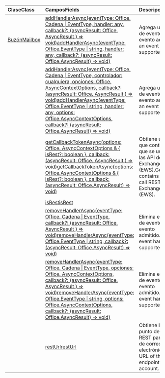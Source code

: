 | <span data-ttu-id="5ceef-101">Clase</span><span class="sxs-lookup"><span data-stu-id="5ceef-101">Class</span></span> | <span data-ttu-id="5ceef-102">Campos</span><span class="sxs-lookup"><span data-stu-id="5ceef-102">Fields</span></span> | <span data-ttu-id="5ceef-103">Descripción</span><span class="sxs-lookup"><span data-stu-id="5ceef-103">Description</span></span> |
|:---|:---|:---|
|[<span data-ttu-id="5ceef-104">Buzón</span><span class="sxs-lookup"><span data-stu-id="5ceef-104">Mailbox</span></span>](/javascript/api/outlook/outlook.mailbox)|[<span data-ttu-id="5ceef-105">addHandlerAsync(eventType: Office. Cadena \| EventType, handler: any, callback?: (asyncResult: Office. AsyncResult <void> ) => void)</span><span class="sxs-lookup"><span data-stu-id="5ceef-105">addHandlerAsync(eventType: Office.EventType \| string, handler: any, callback?: (asyncResult: Office.AsyncResult<void>) => void)</span></span>](/javascript/api/outlook/outlook.mailbox#addhandlerasync-eventtype--handler--callback--asyncresult-)|<span data-ttu-id="5ceef-106">Agrega un controlador de eventos para un evento admitido.</span><span class="sxs-lookup"><span data-stu-id="5ceef-106">Adds an event handler for a supported event.</span></span>|
||[<span data-ttu-id="5ceef-107">addHandlerAsync(eventType: Office. Cadena \| EventType, controlador: cualquiera, opciones: Office. AsyncContextOptions, callback?: (asyncResult: Office. AsyncResult <void> ) => void)</span><span class="sxs-lookup"><span data-stu-id="5ceef-107">addHandlerAsync(eventType: Office.EventType \| string, handler: any, options: Office.AsyncContextOptions, callback?: (asyncResult: Office.AsyncResult<void>) => void)</span></span>](/javascript/api/outlook/outlook.mailbox#addhandlerasync-eventtype--handler--options--callback--asyncresult-)|<span data-ttu-id="5ceef-108">Agrega un controlador de eventos para un evento admitido.</span><span class="sxs-lookup"><span data-stu-id="5ceef-108">Adds an event handler for a supported event.</span></span>|
||[<span data-ttu-id="5ceef-109">getCallbackTokenAsync(options: Office. AsyncContextOptions & { isRest?: boolean }, callback: (asyncResult: Office. AsyncResult <string> ) => void)</span><span class="sxs-lookup"><span data-stu-id="5ceef-109">getCallbackTokenAsync(options: Office.AsyncContextOptions & { isRest?: boolean }, callback: (asyncResult: Office.AsyncResult<string>) => void)</span></span>](/javascript/api/outlook/outlook.mailbox#getcallbacktokenasync-options--isrest--callback--asyncresult-)|<span data-ttu-id="5ceef-110">Obtiene una cadena que contiene un token que se usa para llamar a las API de REST o a Exchange Web Services (EWS).</span><span class="sxs-lookup"><span data-stu-id="5ceef-110">Gets a string that contains a token used to call REST APIs or Exchange Web Services (EWS).</span></span>|
||[<span data-ttu-id="5ceef-111">isRest</span><span class="sxs-lookup"><span data-stu-id="5ceef-111">isRest</span></span>](/javascript/api/outlook/outlook.mailbox#isrest)||
||[<span data-ttu-id="5ceef-112">removeHandlerAsync(eventType: Office. Cadena \| EventType, callback?: (asyncResult: Office. AsyncResult <void> ) => void)</span><span class="sxs-lookup"><span data-stu-id="5ceef-112">removeHandlerAsync(eventType: Office.EventType \| string, callback?: (asyncResult: Office.AsyncResult<void>) => void)</span></span>](/javascript/api/outlook/outlook.mailbox#removehandlerasync-eventtype--callback--asyncresult-)|<span data-ttu-id="5ceef-113">Elimina el controlador de eventos de un tpo de evento admitido.</span><span class="sxs-lookup"><span data-stu-id="5ceef-113">Removes the event handlers for a supported event type.</span></span>|
||[<span data-ttu-id="5ceef-114">removeHandlerAsync(eventType: Office. Cadena \| EventType, opciones: Office. AsyncContextOptions, callback?: (asyncResult: Office. AsyncResult <void> ) => void)</span><span class="sxs-lookup"><span data-stu-id="5ceef-114">removeHandlerAsync(eventType: Office.EventType \| string, options: Office.AsyncContextOptions, callback?: (asyncResult: Office.AsyncResult<void>) => void)</span></span>](/javascript/api/outlook/outlook.mailbox#removehandlerasync-eventtype--options--callback--asyncresult-)|<span data-ttu-id="5ceef-115">Elimina el controlador de eventos de un tpo de evento admitido.</span><span class="sxs-lookup"><span data-stu-id="5ceef-115">Removes the event handlers for a supported event type.</span></span>|
||[<span data-ttu-id="5ceef-116">restUrl</span><span class="sxs-lookup"><span data-stu-id="5ceef-116">restUrl</span></span>](/javascript/api/outlook/outlook.mailbox#resturl)|<span data-ttu-id="5ceef-117">Obtiene la URL del punto de conexión REST para esta cuenta de correo electrónico.</span><span class="sxs-lookup"><span data-stu-id="5ceef-117">Gets the URL of the REST endpoint for this email account.</span></span>|

